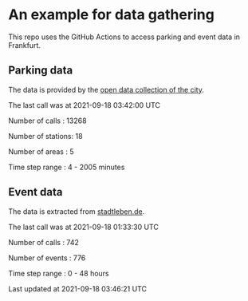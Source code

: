 # An example for data gathering

This repo uses the GitHub Actions to access parking and event data in Frankfurt.

## Parking data
The data is provided by the [open data collection of the city](https://www.offenedaten.frankfurt.de/).

The last call was at 2021-09-18 03:42:00 UTC

Number of calls   : 13268

Number of stations:    18

Number of areas   :     5

Time step range   :     4 -  2005 minutes


## Event data
The data is extracted from [stadtleben.de](https://stadtleben.de/frankfurt/).

The last call was at 2021-09-18 01:33:30 UTC

Number of calls   : 742

Number of events  : 776

Time step range   :   0 -  48 hours


Last updated at 2021-09-18 03:46:21 UTC
